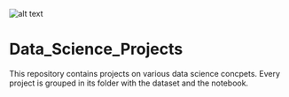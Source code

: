 ![alt text](http://academy.vertabelo.com/blog/how-to-become-a-data-analyst/How-to-Become-a-Data-Analyst_hu5cf6d2fae9993b23146dfd2adc166044_197627_980x400_fill_box_center_2.png)


# Data_Science_Projects

This repository contains projects on various data science concpets. Every project is grouped in its folder with the dataset and the notebook.
